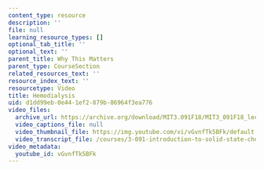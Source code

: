```yaml
---
content_type: resource
description: ''
file: null
learning_resource_types: []
optional_tab_title: ''
optional_text: ''
parent_title: Why This Matters
parent_type: CourseSection
related_resources_text: ''
resource_index_text: ''
resourcetype: Video
title: Hemodialysis
uid: d1dd99eb-0e44-1ef2-879b-86964f3ea776
video_files:
  archive_url: https://archive.org/download/MIT3.091F18/MIT3_091F18_lec07_wtm_300k.mp4
  video_captions_file: null
  video_thumbnail_file: https://img.youtube.com/vi/vGvnfTk5BFk/default.jpg
  video_transcript_file: /courses/3-091-introduction-to-solid-state-chemistry-fall-2018/fad162483bb6d1ad4ffddb8e057839b5_vGvnfTk5BFk.pdf
video_metadata:
  youtube_id: vGvnfTk5BFk
---
```

